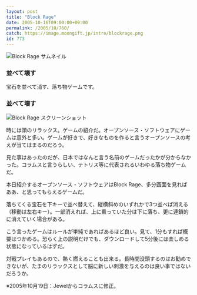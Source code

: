 ```yaml
---
layout: post
title: "Block Rage"
date: 2005-10-16T09:00:00+09:00
permalink: /2005/10/760/
catch: https://image.moongift.jp/intro/blockrage.png
id: 773
---
```

 ![Block Rage サムネイル](https://image.moongift.jp/intro/blockrage.s.png "Block Rage サムネイル")
  

### 並べて壊す
  
宝石を並べて消す、落ち物ゲームです。  
<!--more-->  

### 並べて壊す
  

![Block Rage スクリーンショット](https://image.moongift.jp/intro/blockrage.png "Block Rage スクリーンショット")

  

時には頭のリラックス。ゲームの紹介だ。オープンソース・ソフトウェアにゲームは意外と多い。ゲームが好きで、好きなものを作ると言うオープンソースの考えが当てはまるのだろう。

  

見た事はあったのだが、日本ではなんと言う名前のゲームだったかが分からなかった。コラムスと言うらしい、テトリス等に代表されるいわゆる落ち物ゲームだ。

  

本日紹介するオープンソース・ソフトウェアはBlock Rage、多分画面を見ればああ、と思ってもらえるゲームだ。

  

落ちてくる宝石を下キーで並べ替えて、縦横斜めのいずれかで3つ並べば消える（移動は左右キー）。一部消えれば、上に乗っていた分は下に落ち、更に連鎖的に消えていく場合がある。

  

こう言ったゲームはルールが単純であればあるほど良い。見て、1分もすれば概要はつかめる。恐らく上の説明だけでも、ダウンロードして5分後には楽しめる状態になっているはずだ。

  

対戦プレイもあるので、熱く燃えることも出来る。長時間没頭するのはお勧めできないが、たまのリラックスとして脳に新しい刺激を与えるのは良い事ではないだろうか。

  

※2005年10月19日：Jewelからコラムスに修正。

